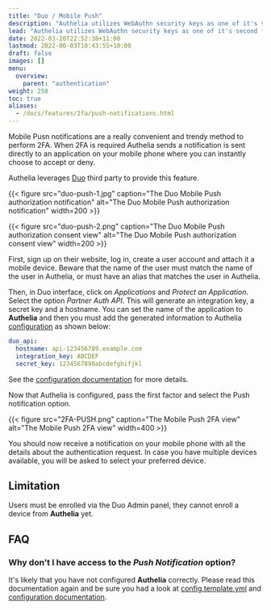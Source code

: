 ```yaml
---
title: "Duo / Mobile Push"
description: "Authelia utilizes WebAuthn security keys as one of it's second factor authentication methods."
lead: "Authelia utilizes WebAuthn security keys as one of it's second first authentication methods."
date: 2022-03-20T22:52:38+11:00
lastmod: 2022-06-03T10:43:55+10:00
draft: false
images: []
menu:
  overview:
    parent: "authentication"
weight: 250
toc: true
aliases:
  - /docs/features/2fa/push-notifications.html
---
```


Mobile Pusn notifications are a really convenient and trendy method to perform 2FA. When 2FA is required Authelia sends
a notification is sent directly to an application on your mobile phone where you can instantly choose to accept or deny.

Authelia leverages [Duo] third party to provide this feature.

{{< figure src="duo-push-1.jpg" caption="The Duo Mobile Push authorization notification" alt="The Duo Mobile Push authorization notification" width=200 >}}

{{< figure src="duo-push-2.png" caption="The Duo Mobile Push authorization consent view" alt="The Duo Mobile Push authorization consent view" width=200 >}}

First, sign up on their website, log in, create a user account and attach it a mobile device. Beware that the name of
the user must match the name of the user in Authelia, or must have an alias that matches the user in Authelia.

Then, in Duo interface, click on *Applications* and *Protect an Application*. Select the option *Partner Auth API*. This
will generate an integration key, a secret key and a hostname. You can set the name of the application to __Authelia__
and then you must add the generated information to Authelia [configuration](../../deployment/index.md) as shown below:

```yaml
duo_api:
  hostname: api-123456789.example.com
  integration_key: ABCDEF
  secret_key: 1234567890abcdefghifjkl
```

See the [configuration documentation](../../../configuration/second-factor/duo.md) for more details.

Now that Authelia is configured, pass the first factor and select the Push notification option.

{{< figure src="2FA-PUSH.png" caption="The Mobile Push 2FA view" alt="The Mobile Push 2FA view" width=400 >}}

You should now receive a notification on your mobile phone with all the details about the authentication request. In
case you have multiple devices available, you will be asked to select your preferred device.

## Limitation

Users must be enrolled via the Duo Admin panel, they cannot enroll a device from __Authelia__ yet.

## FAQ

### Why don't I have access to the *Push Notification* option?

It's likely that you have not configured __Authelia__ correctly. Please read this documentation again and be sure you
had a look at [config.template.yml](https://github.com/authelia/authelia/blob/master/config.template.yml) and
[configuration documentation](../../../configuration/second-factor/duo.md).

[Duo]: https://duo.com/
